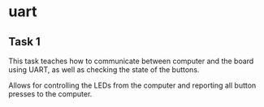 # uart

## Task 1

This task teaches how to communicate between computer and the board using UART, as well as checking the state of the buttons.

Allows for controlling the LEDs from the computer and reporting all button presses to the computer.
